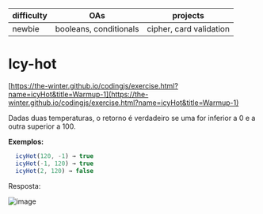 | difficulty | OAs                    | projects                |
| ---------- | ---------------------- | ----------------------- |
| newbie     | booleans, conditionals | cipher, card validation |

# Icy-hot

[https://the-winter.github.io/codingjs/exercise.html?name=icyHot&title=Warmup-1](https://the-winter.github.io/codingjs/exercise.html?name=icyHot&title=Warmup-1)

Dadas duas temperaturas, o retorno é verdadeiro se uma for inferior a 0 e a
outra superior a 100.

**Exemplos:**

```js
  icyHot(120, -1) → true
  icyHot(-1, 120) → true
  icyHot(2, 120) → false
```

Resposta:

![image](https://user-images.githubusercontent.com/83047245/174204028-5264d7e8-b5c0-4992-bf88-b5cc5c09e05c.png)

